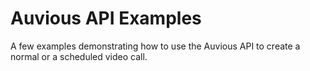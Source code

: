 # Auvious API Examples
A few examples demonstrating how to use the Auvious API to create a normal or a scheduled video call.

